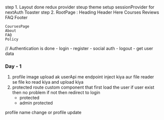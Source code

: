 step 1.  Layout done 
        redux provider steup
        theme setup 
        sessionProvider for nextAuth
        Toaster
step 2. 
    RootPage :
        Heading
        Header
        Here
        Courses
        Reviews
        FAQ
        Footer
    
    CoursesPage
    About
    FAQ
    Policy




// Authentication is done 
    - login 
    - register
    - social auth
    - logout
    - get user data 




### Day - 1
1. profile image upload
    ak userApi me endpoint inject kiya aur file reader se file ko read kiya and upload kiya 
2. protected route
    custom component that first load the user if user exist then no problem if not then redirect to login
    - protected 
    - admin protected
    
profile name change or profile update
